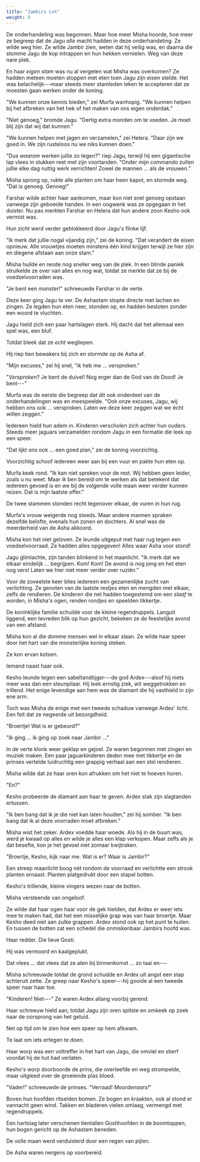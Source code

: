 ```yaml
---
title: "Jambirs Lot"
weight: 8
---
```


De onderhandeling was begonnen. Maar hoe meer Misha hoorde, hoe meer ze begreep dat de Jagu _alle_ macht hadden in deze onderhandeling. Ze wilde weg hier. Ze wilde Jambir zien, weten dat hij veilig was, en daarna die stomme Jagu de kop intrappen en hun hekken vernielen. Weg van deze nare plek. 

En haar _eigen stam_ was nu al vergeten wat Misha was overkomen? Ze hadden meteen moeten stoppen met eten toen Jagu zijn eisen stelde. Het was belachelijk---maar steeds meer stamleden leken te accepteren dat ze moesten gaan werken onder de koning.

"We kunnen onze kennis bieden," zei Murfa wanhopig. "We kunnen helpen bij het afbreken van het hek of het maken van ons eigen onderdak."

"Niet genoeg," bromde Jagu. "Dertig extra monden om te voeden. Je moet blij zijn dat wij dat _kunnen_."

"We kunnen helpen met jagen en verzamelen," zei Helera. "Daar zijn we goed in. We zijn rusteloos nu we niks kunnen doen."

"Dus _waarom_ werken jullie zo tegen?" riep Jagu, terwijl hij een gigantische lap vlees in stukken reet met zijn voortanden. "Onder mijn commando zullen jullie elke dag nuttig werk verrichten! Zowel de mannen ... als de vrouwen."

Misha sprong op, rukte alle planten om haar heen kapot, en stormde weg. "Dat is genoeg. Genoeg!"

Farshar wilde achter haar aankomen, maar kon niet snel genoeg opstaan vanwege zijn geboeide handen. In een oogwenk was ze opgegaan in het duister. Nu pas merkten Farshar en Helera dat hun andere zoon Kesho ook vermist was.

Hun zicht werd verder geblokkeerd door Jagu's flinke lijf.

"Ik merk dat jullie nogal vijandig zijn," zei de koning. "Dat verandert de eisen opnieuw. Alle vrouwtjes moeten minstens één kind krijgen terwijl ze hier zijn en diegene afstaan aan onze stam."

Misha huilde en rende nog sneller weg van de plek. In een blinde paniek struikelde ze over van alles en nog wat, totdat ze merkte dat ze bij de voedselvoorraden was.

"Je bent een _monster_!" schreeuwde Farshar in de verte.

Deze keer ging Jagu te ver. De Ashastam stopte directe met lachen en zingen. Ze legden hun eten neer, stonden op, en hadden besloten zonder een woord te vluchten.

Jagu hield zich een paar hartslagen sterk. Hij dacht dat het allemaal een spel was, een bluf.

Totdat bleek dat ze _echt_ wegliepen.

Hij riep tien bewakers bij zich en stormde op de Asha af.

"Mijn excuses," zei hij snel, "ik heb me ... versproken."

"_Versproken_? Je bent de duivel! Nog erger dan de God van de Dood! Je bent---" 

Murfa was de eerste die begreep dat dit ook onderdeel van de onderhandelingen was en meespeelde. "Ook onze excuses, Jagu, wij hebben ons ook ... versproken. Laten we deze keer zeggen wat we écht willen zeggen."

Iedereen hield hun adem in. Kinderen verscholen zich achter hun ouders. Steeds meer jaguars verzamelden rondom Jagu in een formatie die leek op een speer.

"Dat lijkt ons ook ... een goed plan," zei de koning voorzichtig.

Voorzichtig schoof iedereen weer aan bij een vuur en pakte hun eten op. 

Murfa keek rond. "Ik kan niet spreken voor de rest. Wij hebben geen leider, zoals u nu weet. Maar _ik_ ben bereid om te werken als dat betekent dat iedereen gevoed is en we bij de volgende volle maan weer verder kunnen reizen. Dat is mijn laatste offer."

De twee stammen stonden recht tegenover elkaar, de vuren in hun rug.

Murfa's vrouw weigerde nog steeds. Maar andere mannen spraken dezelfde belofte, evenals hun zonen en dochters. Al snel was de meerderheid van de Asha akkoord.

Misha kon het niet geloven. Ze leunde uitgeput met haar rug tegen een voedselvoorraad. Ze hadden alles opgegeven! Alles waar Asha voor stond!

Jagu glimlachte, zijn tanden blinkend in het maanlicht. "Ik merk dat we elkaar eindelijk ... begrijpen. Kom! Kom! De avond is nog jong en het eten nog vers! Laten we hier niet meer verder over ruziën."

Voor de zoveelste keer blies iedereen een gezamenlijke zucht van verlichting. Ze genoten van de laatste restjes eten en mengden met elkaar, zelfs de rendieren. De kinderen die net hadden toegestemd om een _slaaf_ te worden, in Misha's ogen, renden rondjes en speelden tikkertje. 

De koninklijke familie schuilde voor de kleine regendruppels. Languit liggend, een tevreden blik op hun gezicht, bekeken ze de feestelijke avond van een afstand.

Misha kon al die domme mensen wel in elkaar slaan. Ze wilde haar speer door het hart van die monsterlijke koning steken.

Ze kon ervan kotsen. 

Iemand naast haar ook.

Kesho leunde tegen een sabeltandtijger---de god Ardex---alsof hij niets meer was dan een steunpilaar. Hij leek ernstig ziek, wit weggetrokken en trillend. Het enige levendige aan hem was de diamant die hij vasthield in zijn ene arm.

Toch was Misha de enige met een tweede schaduw vanwege Ardex' licht. Een feit dat ze negeerde uit bezorgdheid.

"Broertje! Wat is er gebeurd?"

"Ik ging ... ik ging op zoek naar Jambir ..."

In de verte klonk weer geklap en gejoel. Ze waren begonnen met zingen en muziek maken. Een paar jaguarkinderen deden mee met tikkertje en de prinses vertelde luidruchtig een grappig verhaal aan een stel rendieren.

Misha wilde dat ze haar oren kon afrukken om het niet te hoeven horen.

"En?"

Kesho probeerde de diamant aan haar te geven. Ardex stak zijn slagtanden ertussen. 

"Ik ben bang dat ik je die niet kan laten houden," zei hij somber. "Ik ben bang dat ik al deze voorraden moet afbreken."

Misha wist het zeker. Ardex voedde haar woede. Als hij in de buurt was, werd je kwaad op alles en wilde je alles een klap verkopen. Maar zelfs als je dat besefte, kon je het gevoel niet zomaar kwijtraken.

"Broertje, Kesho, kijk naar me. Wat is er? Waar is Jambir?"

Een streep maanlicht boog nét rondom de voorraad en verlichtte een strook planten ernaast. Planten platgedrukt door een stapel botten.

Kesho's trillende, kleine vingers wezen naar de botten.

Misha versteende van ongeloof.

Ze wilde dat haar ogen haar voor de gek hielden, dat Ardex er weer iets mee te maken had, dat het een misselijke grap was van haar broertje. Maar Kesho deed niet aan zulke grappen. Ardex stond ook op het punt te huilen. En tussen de botten zat een schedel die onmiskenbaar Jambirs hoofd was.

Haar redder. Die lieve Gosti.

Hij was vermoord en kaalgeplukt.

Dat vlees ... dat vlees dat ze aten bij binnenkomst ... zo taai en---

Misha schreeuwde totdat de grond schudde en Ardex uit angst een stap achteruit zette. Ze greep naar Kesho's speer---hij gooide al een tweede speer naar haar toe.

"Kinderen! Niet---" Ze waren Ardex allang voorbij gerend.

Haar schreeuw hield aan, totdat Jagu zijn oren spitste en omkeek op zoek naar de oorsprong van het geluid.

Net op tijd om te zien hoe een speer op hem afkwam.

Te laat om iets ertegen te doen.

Haar worp was een voltreffer in het hart van Jagu, die omviel en stierf voordat hij de hut had verlaten.

Kesho's worp doorboorde de prins, die overleefde en weg strompelde, maar uitgleed over de groeiende plas bloed.

"Vader!" schreeuwde de prinses. "Verraad! _Moordenaars!_"

Boven hun hoofden ritselden bomen. Ze bogen en kraakten, ook al stond er vannacht geen wind. Takken en bladeren vielen omlaag, vermengd met regendruppels.

Een hartslag later verschenen tientallen Gostihoofden in de boomtoppen, hun bogen gericht op de Ashastam beneden.

De volle maan werd verduisterd door een regen van pijlen.

De Asha waren nergens op voorbereid.